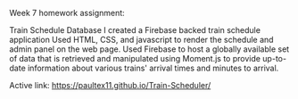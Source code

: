 Week 7 homework assignment:

Train Schedule Database
I created a Firebase backed train schedule application
Used HTML, CSS, and javascript to render the schedule and admin panel on the web page.
Used Firebase to host a globally available set of data that is retrieved and manipulated using Moment.js to provide up-to-date information about various trains' arrival times and minutes to arrival.

Active link: https://paultex11.github.io/Train-Scheduler/